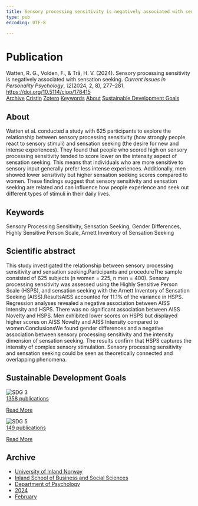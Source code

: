 ```yaml
---
title: Sensory processing sensitivity is negatively associated with sensation seeking
type: pub
encoding: UTF-8

---
```

<h1>Publication</h1>
<article id="csl-bib-container-JKCZNB95" class="csl-bib-container">
  <div class="csl-bib-body"> <div class="csl-entry">Watten, R. G., Volden, F., &#38; Trå, H. V. (2024). Sensory processing sensitivity is negatively associated with sensation seeking. <i>Current Issues in Personality Psychology</i>, <i>12</i>(2024, 2, 8), 277–281. <a href="https://doi.org/10.5114/cipp/178415">https://doi.org/10.5114/cipp/178415</a></div> </div>
  <div class="csl-bib-buttons">
    <a href="#taxonomy-article-JKCZNB95" alt="archive" class="csl-bib-button">Archive</a>
    <a href="https://app.cristin.no/results/show.jsf?id=2248701" alt="Cristin" class="csl-bib-button">Cristin</a>
    <a href="http://zotero.org/groups/5881554/items/JKCZNB95" alt="Zotero" class="csl-bib-button">Zotero</a>
    <a href="#keywords-article-JKCZNB95" alt="keywords" class="csl-bib-button">Keywords</a>
    <a href="#about-article-JKCZNB95" alt="about_pub" class="csl-bib-button">About</a>
    <a href="#sdg-article-JKCZNB95" alt="sdg" class="csl-bib-button">Sustainable Development Goals</a>
  </div>
  <div id="csl-bib-meta-container-JKCZNB95"></div>
</article>
<div id="csl-bib-meta-JKCZNB95" class="csl-bib-meta">
  <article id="about-article-JKCZNB95" class="about_pub-article">
    <h1>About</h1>
    Watten et al. conducted a study with 625 participants to explore the relationship between sensory processing sensitivity (how strongly people react to sensory stimuli) and sensation seeking (the desire for new and intense experiences). They found that people who scored high on sensory processing sensitivity tended to score lower on the intensity aspect of sensation seeking. This means that individuals who are more sensitive to sensory input generally prefer less intense experiences. Additionally, men showed lower sensitivity but higher sensation seeking scores compared to women. These findings suggest that sensory sensitivity and sensation seeking are related and can influence how people experience and seek out different types of stimuli in their daily lives.
  </article>
  <article id="keywords-article-JKCZNB95" class="keywords-article">
    <h1>Keywords</h1>
    Sensory Processing Sensitivity, Sensation Seeking, Gender Differences, Highly Sensitive Person Scale, Arnett Inventory of Sensation Seeking
  </article>
  <article id="abstract-article-JKCZNB95" class="abstract-article">
    <h1>Scientific abstract</h1>
    This study investigated the relationship between sensory processing sensitivity and sensation seeking.Participants and procedureThe sample consisted of 625 subjects (n women = 225, n men = 400). Sensory processing sensitivity was assessed using the Highly Sensitive Person Scale (HSPS), and sensation seeking with the Arnett Inventory of Sensation Seeking (AISS).ResultsAISS accounted for 11.1% of the variance in HSPS. Regression analyses revealed a negative association between AISS Intensity and HSPS. There was no significant association between AISS Novelty and HSPS. Men exhibited lower scores on HSPS but displayed higher scores on AISS Novelty and AISS Intensity compared to women.ConclusionsWe found gender differences and a negative association between sensory processing sensitivity and the intensity dimension of sensation seeking. The results confirm that HSPS captures the intensity of complex sensory stimulation. Sensory processing sensitivity and sensation seeking could be seen as theoretically connected and overlapping phenomena.
  </article>
  <article id="sdg-article-JKCZNB95" class="sdg-article">
    <h1>Sustainable Development Goals</h1>
    <div class="sdg-container"><div id="sdg3" class="sdg">
        <img src="{{< params subfolder >}}images/sdg/sdg03_en.png" class="image" alt="SDG 3">
        <div class="sdg-overlay">
          <a href="{{< params subfolder >}}en/archive/?sdg=3#archive" class="sdg-publication-count"><span>1358</span> publications</a>
          <p><a href="https://sdgs.un.org/goals/goal3" class="sdg-read-more">Read More</a></p>
        </div>
      </div> <div id="sdg5" class="sdg">
        <img src="{{< params subfolder >}}images/sdg/sdg05_en.png" class="image" alt="SDG 5">
        <div class="sdg-overlay">
          <a href="{{< params subfolder >}}en/archive/?sdg=5#archive" class="sdg-publication-count"><span>149</span> publications</a>
          <p><a href="https://sdgs.un.org/goals/goal5" class="sdg-read-more">Read More</a></p>
        </div>
      </div></div>
  </article>
  <article id="taxonomy-article-JKCZNB95" class="taxonomy-article">
    <h1>Archive</h1>
    <ul>
      <li><a href="{{< params subfolder >}}en/archive/?key=3DCRN523">University of Inland Norway</a></li>
      <li><a href="{{< params subfolder >}}en/archive/?key=DU8Q9LN9">Inland School of Business and Social Sciences</a></li>
      <li><a href="{{< params subfolder >}}en/archive/?key=KTD9NXA8">Department of Psychology</a></li>
      <li><a href="{{< params subfolder >}}en/archive/?key=LS3MUAPD">2024</a></li>
      <li><a href="{{< params subfolder >}}en/archive/?key=PDFDL8RT">February</a></li>
    </ul>
  </article>
</div>
